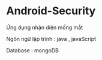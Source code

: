 # Android-Security

Ứng dụng nhận diện mống mắt

Ngôn ngữ lập trình : java , javaScript

Database : mongoDB
